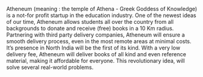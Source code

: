 Atheneum (meaning : the temple of Athena - Greek Goddess of
            Knowledge) is a not-for profit startup in the education industry.
            One of the newest ideas of our time, Atheneum allows students all
            over the country from all backgrounds to donate and receive (free)
            books in a 10 Km radius. Partnering with third party delivery
            companies, Atheneum will ensure a smooth delivery process, even in
            the most remote areas at minimal costs. It’s presence in North India
            will be the first of its kind. With a very low delivery fee,
            Atheneum will deliver books of all kind and even reference material,
            making it affordable for everyone. This revolutionary idea, will
            solve several real-world problems.
